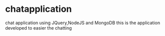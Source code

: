 # chatapplication
chat application using JQuery,NodeJS and MongoDB
this is the application developed to easier the chatting

